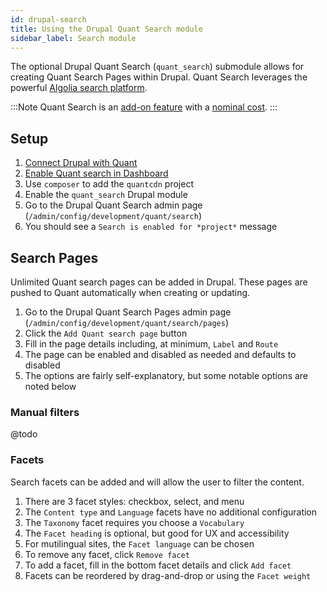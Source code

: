 ```yaml
---
id: drupal-search
title: Using the Drupal Quant Search module
sidebar_label: Search module
---
```


The optional Drupal Quant Search (`quant_search`) submodule allows for creating Quant Search Pages within Drupal. Quant Search leverages the powerful [Algolia search platform](https://www.algolia.com/).

:::Note
Quant Search is an [add-on feature](https://www.quantcdn.io/features) with a [nominal cost](https://www.quantcdn.io/pricing).
:::

## Setup

1. [Connect Drupal with Quant](/docs/integrations/drupal)
1. [Enable Quant search in Dashboard](/docs/dashboard/search)
1. Use `composer` to add the `quantcdn` project
1. Enable the `quant_search` Drupal module
1. Go to the Drupal Quant Search admin page (`/admin/config/development/quant/search`)
1. You should see a `Search is enabled for *project*` message

## Search Pages

Unlimited Quant search pages can be added in Drupal. These pages are pushed to Quant automatically when creating or updating.

1. Go to the Drupal Quant Search Pages admin page (`/admin/config/development/quant/search/pages`)
1. Click the `Add Quant search page` button
1. Fill in the page details including, at minimum, `Label` and `Route`
1. The page can be enabled and disabled as needed and defaults to disabled
1. The options are fairly self-explanatory, but some notable options are noted below

### Manual filters

@todo

### Facets

Search facets can be added and will allow the user to filter the content.

1. There are 3 facet styles: checkbox, select, and menu
1. The `Content type` and `Language` facets have no additional configuration
1. The `Taxonomy` facet requires you choose a `Vocabulary`
1. The `Facet heading` is optional, but good for UX and accessibility
1. For mutilingual sites, the `Facet language` can be chosen
1. To remove any facet, click `Remove facet`
1. To add a facet, fill in the bottom facet details and click `Add facet`
1. Facets can be reordered by drag-and-drop or using the `Facet weight`
